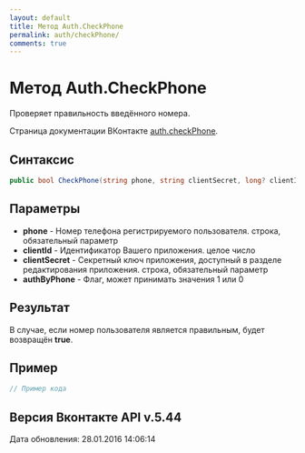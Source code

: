 ```yaml
---
layout: default
title: Метод Auth.CheckPhone
permalink: auth/checkPhone/
comments: true
---
```

# Метод Auth.CheckPhone
Проверяет правильность введённого номера.

Страница документации ВКонтакте [auth.checkPhone](https://vk.com/dev/auth.checkPhone).

## Синтаксис
``` csharp
public bool CheckPhone(string phone, string clientSecret, long? clientId = null, bool? authByPhone = null)
```

## Параметры
+ **phone** - Номер телефона регистрируемого пользователя. строка, обязательный параметр
+ **clientId** - Идентификатор Вашего приложения. целое число
+ **clientSecret** - Секретный ключ приложения, доступный в разделе редактирования приложения. строка, обязательный параметр
+ **authByPhone** - Флаг, может принимать значения 1 или 0

## Результат
В случае, если номер пользователя является правильным, будет возвращён **true**.

## Пример
``` csharp
// Пример кода
```

## Версия Вконтакте API v.5.44
Дата обновления: 28.01.2016 14:06:14
